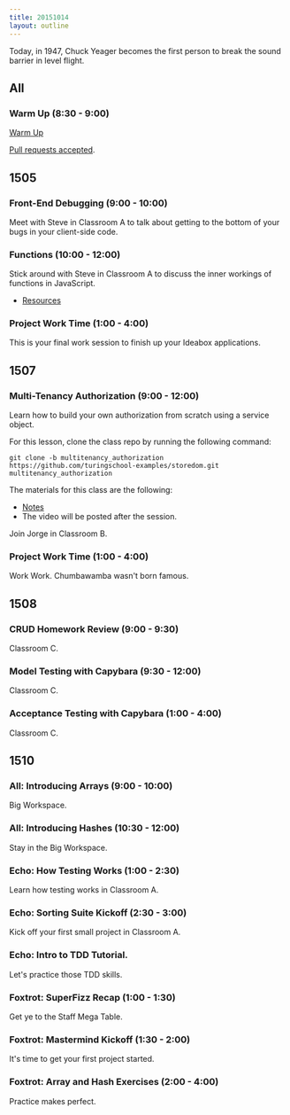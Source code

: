 ```yaml
---
title: 20151014
layout: outline
---
```


Today, in 1947, Chuck Yeager becomes the first person to break the sound barrier in level flight.

## All

### Warm Up (8:30 - 9:00)

[Warm Up](https://thewarmup.herokuapp.com)

[Pull requests accepted](https://github.com/mikedao/the-warm-up).


## 1505

### Front-End Debugging (9:00 - 10:00)

Meet with Steve in Classroom A to talk about getting to the bottom of your bugs in your client-side code.

### Functions (10:00 - 12:00)

Stick around with Steve in Classroom A to discuss the inner workings of functions in JavaScript.

* [Resources](https://github.com/mdn/advanced-js-fundamentals-ck/tree/gh-pages/tutorials/02-functions)

### Project Work Time (1:00 - 4:00)

This is your final work session to finish up your Ideabox applications.

## 1507

### Multi-Tenancy Authorization (9:00 - 12:00)

Learn how to build your own authorization from scratch using a service object.

For this lesson, clone the class repo by running the following command:

```
git clone -b multitenancy_authorization https://github.com/turingschool-examples/storedom.git multitenancy_authorization
```

The materials for this class are the following:

* [Notes](https://www.dropbox.com/s/t31b567438lbn9t/Turing%20-%20Multitenancy%20Authorization%20%28Notes%29.pages?dl=0)
* The video will be posted after the session.

Join Jorge in Classroom B.

### Project Work Time (1:00 - 4:00)

Work Work. Chumbawamba wasn't born famous.

## 1508

### CRUD  Homework Review (9:00 - 9:30)

Classroom C.

### Model Testing with Capybara (9:30 - 12:00)

Classroom C.

### Acceptance Testing with Capybara (1:00 - 4:00)

Classroom C.


## 1510

### All: Introducing Arrays (9:00 - 10:00)

Big Workspace.

### All: Introducing Hashes (10:30 - 12:00)

Stay in the Big Workspace.

### Echo: How Testing Works (1:00 - 2:30)

Learn how testing works in Classroom A.

### Echo: Sorting Suite Kickoff (2:30 - 3:00)

Kick off your first small project in Classroom A.

### Echo: Intro to TDD Tutorial.

Let's practice those TDD skills.

### Foxtrot: SuperFizz Recap (1:00 - 1:30)

Get ye to the Staff Mega Table.

### Foxtrot: Mastermind Kickoff (1:30 - 2:00)

It's time to get your first project started.

### Foxtrot: Array and Hash Exercises (2:00 - 4:00)

Practice makes perfect.
